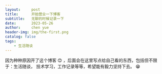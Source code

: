 ```yaml
---
layout:     post
title:      开始营业一下博客
subtitle:   无聊的时候记录一下
date:       2023-05-26
author:     chen yue
header-img: img/the-first.png
catalog: false
tags:
    - 生活随谈
---
```



因为种种原因开了这个博客 :blush: ，后面会在这里写点给自己看的东西，包括但不限于：生活随谈，
技术学习，工作记录等等，希望能有毅力坚持下去。 :grin: 